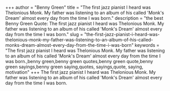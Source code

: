 +++
author = "Benny Green"
title = "The first jazz pianist I heard was Thelonious Monk. My father was listening to an album of his called 'Monk's Dream' almost every day from the time I was born."
description = "the best Benny Green Quote: The first jazz pianist I heard was Thelonious Monk. My father was listening to an album of his called 'Monk's Dream' almost every day from the time I was born."
slug = "the-first-jazz-pianist-i-heard-was-thelonious-monk-my-father-was-listening-to-an-album-of-his-called-monks-dream-almost-every-day-from-the-time-i-was-born"
keywords = "The first jazz pianist I heard was Thelonious Monk. My father was listening to an album of his called 'Monk's Dream' almost every day from the time I was born.,benny green,benny green quotes,benny green quote,benny green sayings,benny green saying,quotes, sayings,quote, saying, motivation"
+++
The first jazz pianist I heard was Thelonious Monk. My father was listening to an album of his called 'Monk's Dream' almost every day from the time I was born.
